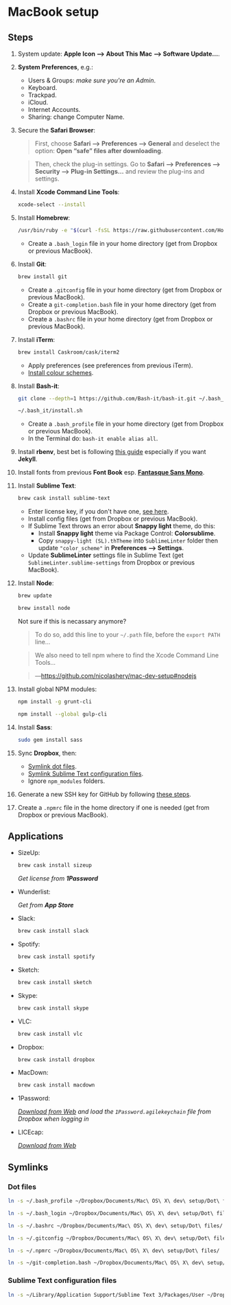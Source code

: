 # MacBook setup
## Steps
1. System update: **Apple Icon ⟶ About This Mac ⟶ Software Update…**.
2. **System Preferences**, e.g.:
	- Users & Groups: _make sure you're an Admin_.
	- Keyboard.
	- Trackpad.
	- iCloud.
	- Internet Accounts.
	- Sharing: change Computer Name.
3. Secure the **Safari Browser**:
	> First, choose **Safari ⟶ Preferences ⟶ General** and deselect the option: **Open “safe” files after downloading**.
	
	> Then, check the plug-in settings. Go to **Safari ⟶ Preferences ⟶ Security ⟶ Plug-in Settings…** and review the plug-ins and settings.
4. Install **Xcode Command Line Tools**: 

    ```bash
	xcode-select --install
  	```
5. Install **Homebrew**: 

	```bash
    /usr/bin/ruby -e "$(curl -fsSL https://raw.githubusercontent.com/Homebrew/install/master/install)"
    ```
	
    - Create a `.bash_login` file in your home directory (get from Dropbox or previous MacBook).
6. Install **Git**:

	```bash
    brew install git
    ```
    
    - Create a `.gitconfig` file in your home directory (get from Dropbox or previous MacBook).
    - Create a `git-completion.bash` file in your home directory (get from Dropbox or previous MacBook).
    - Create a `.bashrc` file in your home directory (get from Dropbox or previous MacBook).
7. Install **iTerm**:

	```bash
    brew install Caskroom/cask/iterm2
    ```
    
    - Apply preferences (see preferences from previous iTerm).
    - [Install colour schemes](http://iterm2colorschemes.com/).
8. Install **Bash-it**:

	```bash
    git clone --depth=1 https://github.com/Bash-it/bash-it.git ~/.bash_it
    ```
  
    ```bash
    ~/.bash_it/install.sh
    ```
	- Create a `.bash_profile` file in your home directory (get from Dropbox or previous MacBook).
	- In the Terminal do: `bash-it enable alias all`.
9. Install **rbenv**, best bet is following [this guide](https://gist.github.com/r-brown/a0b50d56cfb3596e0d17) especially if you want **Jekyll**.
10. Install fonts from previous **Font Book** esp. [**Fantasque Sans Mono**](https://github.com/belluzj/fantasque-sans).
11. Install **Sublime Text**:

	```bash
    brew cask install sublime-text
    ```
    - Enter license key, if you don't have one, [see here](http://appnee.com/sublime-text-3-universal-license-keys-collection-for-win-mac-linux/).
    - Install config files (get from Dropbox or previous MacBook).
    - If Sublime Text throws an error about **Snappy light** theme, do this:
        - Install **Snappy light** theme via Package Control: **Colorsublime**.
        - Copy `snappy-light (SL).thTheme` into `SublimeLinter` folder then update `"color_scheme"` in **Preferences ⟶ Settings**.
    - Update **SublimeLinter** settings file in Sublime Text (get `SublimeLinter.sublime-settings` from Dropbox or previous MacBook).
12. Install **Node**:

	```bash
    brew update
    ```
  
    ```bash
    brew install node
    ```
  
    Not sure if this is necassary anymore?
		
    > To do so, add this line to your `~/.path` file, before the `export PATH` line…
    
    > We also need to tell npm where to find the Xcode Command Line Tools…
    
    > —https://github.com/nicolashery/mac-dev-setup#nodejs
13. Install global NPM modules:

	```bash
    npm install -g grunt-cli
    ```
  
    ```bash
    npm install --global gulp-cli
    ```
14. Install **Sass**:

	```bash
    sudo gem install sass
    ```
15. Sync **Dropbox**, then:
	- [Symlink dot files](#dot-files).
	- [Symlink Sublime Text configuration files](#sublime-text-configuration-files).
	- Ignore `npm_modules` folders.
16. Generate a new SSH key for GitHub by following [these steps](https://help.github.com/articles/generating-a-new-ssh-key-and-adding-it-to-the-ssh-agent/#generating-a-new-ssh-key).
17. Create a `.npmrc` file in the home directory if one is needed (get from Dropbox or previous MacBook).

## Applications
- SizeUp:

    ```bash
    brew cask install sizeup
    ```

    _Get license from **1Password**_
- Wunderlist:

    _Get from **App Store**_
- Slack: 

    ```bash
    brew cask install slack
    ```
- Spotify:

    ```bash
    brew cask install spotify
    ```
- Sketch:

    ```bash
    brew cask install sketch
    ```
- Skype:

    ```bash
    brew cask install skype
    ```
- VLC:

    ```bash
    brew cask install vlc
    ```
- Dropbox:

    ```bash
    brew cask install dropbox
    ```
- MacDown:

    ```bash
    brew cask install macdown
    ```
- 1Password:

    _[Download from Web](https://agilebits.com/downloads) and load the `1Password.agilekeychain` file from Dropbox when logging in_
- LICEcap:

    _[Download from Web](http://www.cockos.com/licecap/)_

## Symlinks
### Dot files

```bash
ln -s ~/.bash_profile ~/Dropbox/Documents/Mac\ OS\ X\ dev\ setup/Dot\ files/
```

```bash
ln -s ~/.bash_login ~/Dropbox/Documents/Mac\ OS\ X\ dev\ setup/Dot\ files/
```

```bash
ln -s ~/.bashrc ~/Dropbox/Documents/Mac\ OS\ X\ dev\ setup/Dot\ files/
```

```bash
ln -s ~/.gitconfig ~/Dropbox/Documents/Mac\ OS\ X\ dev\ setup/Dot\ files/
```

```bash
ln -s ~/.npmrc ~/Dropbox/Documents/Mac\ OS\ X\ dev\ setup/Dot\ files/
```

```bash
ln -s ~/git-completion.bash ~/Dropbox/Documents/Mac\ OS\ X\ dev\ setup/Dot\ files/
```
### Sublime Text configuration files

```bash
ln -s ~/Library/Application Support/Sublime Text 3/Packages/User ~/Dropbox/Documents/Mac\ OS\ X\ dev\ setup/Sublime Text/User
```
